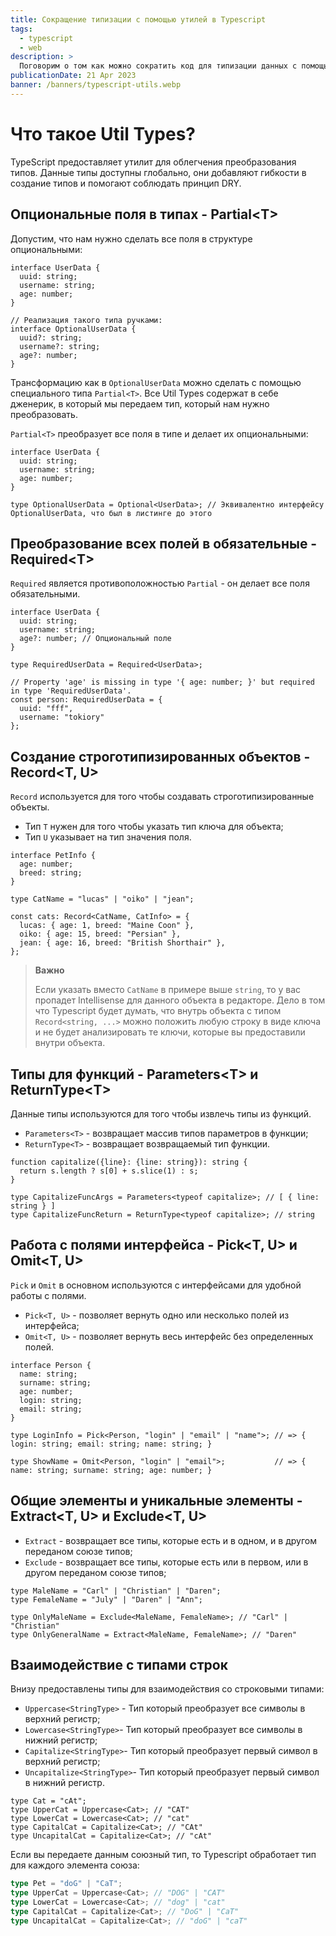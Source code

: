```yaml
---
title: Сокращение типизации с помощью утилей в Typescript
tags:
  - typescript
  - web
description: >
  Поговорим о том как можно сократить код для типизации данных с помощью Util Types в Typescript.
publicationDate: 21 Apr 2023
banner: /banners/typescript-utils.webp
---
```


# Что такое Util Types?
TypeScript предоставляет утилит для облегчения преобразования типов.
Данные типы доступны глобально, они добавляют гибкости в создание типов и помогают соблюдать принцип DRY.

## Опциональные поля в типах - Partial\<T\>

Допустим, что нам нужно сделать все поля в структуре опциональными:

```typescript[user.types.ts]
interface UserData {
  uuid: string;
  username: string;
  age: number;
}

// Реализация такого типа ручками:
interface OptionalUserData {
  uuid?: string;
  username?: string;
  age?: number;
}
```

Трансформацию как в `OptionalUserData` можно сделать с помощью специального типа `Partial<T>`. Все Util Types содержат в себе
дженерик, в который мы передаем тип, который нам нужно преобразовать.

`Partial<T>` преобразует все поля в типе и делает их опциональными:

```typescript[user.types.ts]
interface UserData {
  uuid: string;
  username: string;
  age: number;
}

type OptionalUserData = Optional<UserData>; // Эквивалентно интерфейсу OptionalUserData, что был в листинге до этого
```

## Преобразование всех полей в обязательные - Required\<T\>

`Required` является противоположностью `Partial` - он делает все поля обязательными.

```typescript[user.types.ts]
interface UserData {
  uuid: string;
  username: string;
  age?: number; // Опциональный поле
}

type RequiredUserData = Required<UserData>;

// Property 'age' is missing in type '{ age: number; }' but required in type 'RequiredUserData'.
const person: RequiredUserData = {
  uuid: "fff",
  username: "tokiory"
};
```

## Создание строготипизированных объектов - Record\<T, U\>

`Record` используется для того чтобы создавать строготипизированные объекты.

- Тип `T` нужен для того чтобы указать тип ключа для объекта;
- Тип `U` указывает на тип значения поля.

```typescript[pets.types.ts]
interface PetInfo {
  age: number;
  breed: string;
}
 
type CatName = "lucas" | "oiko" | "jean";
 
const cats: Record<CatName, CatInfo> = {
  lucas: { age: 1, breed: "Maine Coon" },
  oiko: { age: 15, breed: "Persian" },
  jean: { age: 16, breed: "British Shorthair" },
};
```

> **Важно**
> 
> Если указать вместо `CatName` в примере выше `string`, то у вас пропадет Intellisense для данного объекта в редакторе.
> Дело в том что Typescript будет думать, что внутрь объекта с типом `Record<string, ...>` можно положить любую строку
> в виде ключа и не будет анализировать те ключи, которые вы предоставили внутри объекта.

## Типы для функций - Parameters\<T\> и ReturnType\<T\>
Данные типы используются для того чтобы извлечь типы из функций.

- `Parameters<T>` - возвращает массив типов параметров в функции;
- `ReturnType<T>` - возвращает возвращаемый тип функции.

```typescript[functional.types.ts]
function capitalize({line}: {line: string}): string {
  return s.length ? s[0] + s.slice(1) : s;
}

type CapitalizeFuncArgs = Parameters<typeof capitalize>; // [ { line: string } ]
type CapitalizeFuncReturn = ReturnType<typeof capitalize>; // string
```

## Работа с полями интерфейса - Pick\<T, U\> и Omit\<T, U\>
`Pick` и `Omit` в основном используются с интерфейсами для удобной работы с полями.

- `Pick<T, U>` - позволяет вернуть одно или несколько полей из интерфейса;
- `Omit<T, U>` - позволяет вернуть весь интерфейс без определенных полей.

```typescript[interface.types.ts]
interface Person {
  name: string;
  surname: string;
  age: number;
  login: string;
  email: string;
}

type LoginInfo = Pick<Person, "login" | "email" | "name">; // => { login: string; email: string; name: string; }

type ShowName = Omit<Person, "login" | "email">;           // => { name: string; surname: string; age: number; }
```

## Общие элементы и уникальные элементы - Extract\<T, U\> и Exclude\<T, U\>
- `Extract` - возвращает все типы, которые есть и в одном, и в другом переданом союзе типов;
- `Exclude` - возвращает все типы, которые есть или в первом, или в другом переданом союзе типов;

```typescript[name.types.ts]
type MaleName = "Carl" | "Christian" | "Daren";
type FemaleName = "July" | "Daren" | "Ann";

type OnlyMaleName = Exclude<MaleName, FemaleName>; // "Carl" | "Christian"
type OnlyGeneralName = Extract<MaleName, FemaleName>; // "Daren"
```

## Взаимодействие с типами строк

Внизу предоставлены типы для взаимодействия со строковыми типами:

- `Uppercase<StringType>` - Тип который преобразует все символы в верхний регистр;
- `Lowercase<StringType>`- Тип который преобразует все символы в нижний регистр;
- `Capitalize<StringType>`- Тип который преобразует первый символ в верхний регистр;
- `Uncapitalize<StringType>`- Тип который преобразует первый символ в нижний регистр.

```typescript[string.types.ts]
type Cat = "cAt";
type UpperCat = Uppercase<Cat>; // "CAT"
type LowerCat = Lowercase<Cat>; // "cat"
type CapitalCat = Capitalize<Cat>; // "CAt"
type UncapitalCat = Capitalize<Cat>; // "cAt"
```

Если вы передаете данным союзный тип, то Typescript обработает тип для каждого элемента союза:

```typescript
type Pet = "doG" | "CaT";
type UpperCat = Uppercase<Cat>; // "DOG" | "CAT"
type LowerCat = Lowercase<Cat>; // "dog" | "cat"
type CapitalCat = Capitalize<Cat>; // "DoG" | "CaT"
type UncapitalCat = Capitalize<Cat>; // "doG" | "caT"
```
